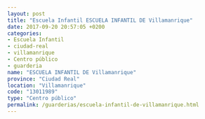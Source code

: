 ```yaml
---
layout: post
title: "Escuela Infantil ESCUELA INFANTIL DE Villamanrique"
date: 2017-09-20 20:57:05 +0200
categories:
- Escuela Infantil
- ciudad-real
- villamanrique
- Centro público
- guarderia
name: "ESCUELA INFANTIL DE Villamanrique"
province: "Ciudad Real"
location: "Villamanrique"
code: "13011989"
type: "Centro público"
permalink: /guarderias/escuela-infantil-de-villamanrique.html
---
```

